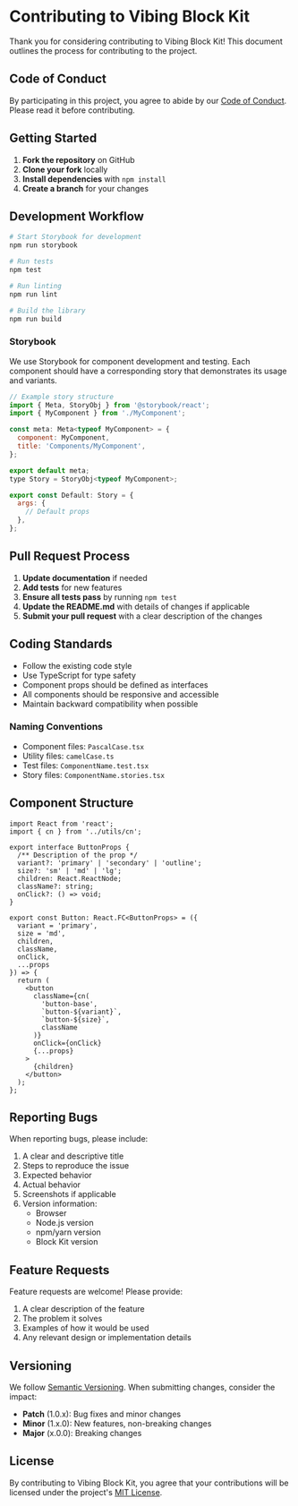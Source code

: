 # Contributing to Vibing Block Kit

Thank you for considering contributing to Vibing Block Kit! This document outlines the process for contributing to the project.

## Code of Conduct

By participating in this project, you agree to abide by our [Code of Conduct](CODE_OF_CONDUCT.md). Please read it before contributing.

## Getting Started

1. **Fork the repository** on GitHub
2. **Clone your fork** locally
3. **Install dependencies** with `npm install`
4. **Create a branch** for your changes

## Development Workflow

```bash
# Start Storybook for development
npm run storybook

# Run tests
npm test

# Run linting
npm run lint

# Build the library
npm run build
```

### Storybook

We use Storybook for component development and testing. Each component should have a corresponding story that demonstrates its usage and variants.

```jsx
// Example story structure
import { Meta, StoryObj } from '@storybook/react';
import { MyComponent } from './MyComponent';

const meta: Meta<typeof MyComponent> = {
  component: MyComponent,
  title: 'Components/MyComponent',
};

export default meta;
type Story = StoryObj<typeof MyComponent>;

export const Default: Story = {
  args: {
    // Default props
  },
};
```

## Pull Request Process

1. **Update documentation** if needed
2. **Add tests** for new features
3. **Ensure all tests pass** by running `npm test`
4. **Update the README.md** with details of changes if applicable
5. **Submit your pull request** with a clear description of the changes

## Coding Standards

- Follow the existing code style
- Use TypeScript for type safety
- Component props should be defined as interfaces
- All components should be responsive and accessible
- Maintain backward compatibility when possible

### Naming Conventions

- Component files: `PascalCase.tsx`
- Utility files: `camelCase.ts`
- Test files: `ComponentName.test.tsx`
- Story files: `ComponentName.stories.tsx`

## Component Structure

```tsx
import React from 'react';
import { cn } from '../utils/cn';

export interface ButtonProps {
  /** Description of the prop */
  variant?: 'primary' | 'secondary' | 'outline';
  size?: 'sm' | 'md' | 'lg';
  children: React.ReactNode;
  className?: string;
  onClick?: () => void;
}

export const Button: React.FC<ButtonProps> = ({
  variant = 'primary',
  size = 'md',
  children,
  className,
  onClick,
  ...props
}) => {
  return (
    <button
      className={cn(
        'button-base',
        `button-${variant}`,
        `button-${size}`,
        className
      )}
      onClick={onClick}
      {...props}
    >
      {children}
    </button>
  );
};
```

## Reporting Bugs

When reporting bugs, please include:

1. A clear and descriptive title
2. Steps to reproduce the issue
3. Expected behavior
4. Actual behavior
5. Screenshots if applicable
6. Version information:
   - Browser
   - Node.js version
   - npm/yarn version
   - Block Kit version

## Feature Requests

Feature requests are welcome! Please provide:

1. A clear description of the feature
2. The problem it solves
3. Examples of how it would be used
4. Any relevant design or implementation details

## Versioning

We follow [Semantic Versioning](https://semver.org/). When submitting changes, consider the impact:

- **Patch** (1.0.x): Bug fixes and minor changes
- **Minor** (1.x.0): New features, non-breaking changes
- **Major** (x.0.0): Breaking changes

## License

By contributing to Vibing Block Kit, you agree that your contributions will be licensed under the project's [MIT License](LICENSE). 